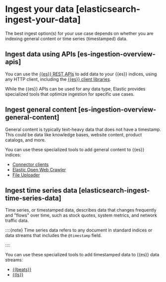 # Ingest your data [elasticsearch-ingest-your-data]

The best ingest option(s) for your use case depends on whether you are indexing general content or time series (timestamped) data.


## Ingest data using APIs [es-ingestion-overview-apis] 

You can use the [{{es}} REST APIs](../../../deploy-manage/deploy/elastic-cloud/tools-apis.md) to add data to your {{es}} indices, using any HTTP client, including the [{{es}} client libraries](../../../solutions/search/site-or-app/clients.md).

While the {{es}} APIs can be used for any data type, Elastic provides specialized tools that optimize ingestion for specific use cases.


## Ingest general content [es-ingestion-overview-general-content] 

General content is typically text-heavy data that does not have a timestamp. This could be data like knowledge bases, website content, product catalogs, and more.

You can use these specialized tools to add general content to {{es}} indices:

* [Connector clients](https://www.elastic.co/guide/en/serverless/current/elasticsearch-ingest-data-through-integrations-connector-client.html)
* [Elastic Open Web Crawler](https://github.com/elastic/crawler)
* [File Uploader](../../../manage-data/ingest/tools/upload-data-files.md)


## Ingest time series data [elasticsearch-ingest-time-series-data] 

Time series, or timestamped data, describes data that changes frequently and "flows" over time, such as stock quotes, system metrics, and network traffic data.

::::{note} 
Time series data refers to any document in standard indices or data streams that includes the `@timestamp` field.

::::


You can use these specialized tools to add timestamped data to {{es}} data streams:

* [{{beats}}](https://www.elastic.co/guide/en/serverless/current/elasticsearch-ingest-data-through-beats.html)
* [{{ls}}](https://www.elastic.co/guide/en/serverless/current/elasticsearch-ingest-data-through-logstash.html)






